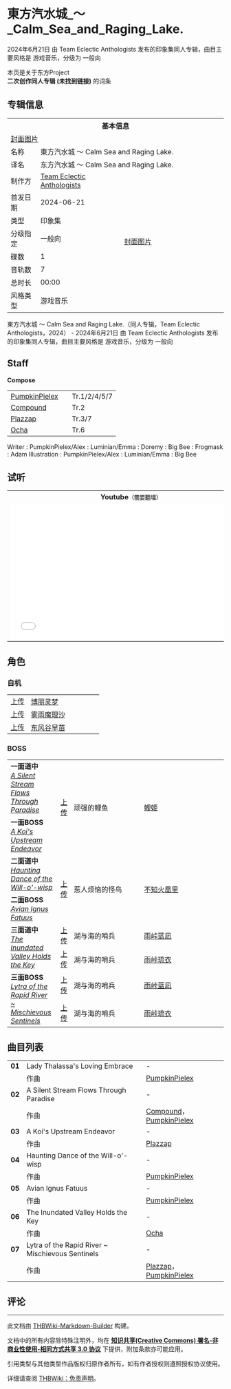 # 東方汽水城_～_Calm_Sea_and_Raging_Lake.

<!-- source html: G:\repos\THBWiki-Markdown-Builder\THBWikiMarkdown\Temp\main\6\60\ns0%3A%E6%9D%B1%E6%96%B9%E6%B1%BD%E6%B0%B4%E5%9F%8E_%EF%BD%9E_Calm_Sea_and_Raging_Lake%2E.html -->

2024年6月21日 由 Team Eclectic Anthologists  发布的印象集同人专辑，曲目主要风格是 游戏音乐，分级为 一般向

本页是关于东方Project  
 **二次创作同人专辑 (未找到链接)** 的词条

## 专辑信息

<table><tbody><tr><th colspan="3">基本信息</th></tr><tr><td class="cover-artwork-mobile" colspan="2"><a href="/index.php?title=%E7%89%B9%E6%AE%8A:%E4%B8%8A%E4%BC%A0%E6%96%87%E4%BB%B6&amp;wpDestFile=%E6%9D%B1%E6%96%B9%E6%B1%BD%E6%B0%B4%E5%9F%8E_%EF%BD%9E_Calm_Sea_and_Raging_Lake.%E5%B0%81%E9%9D%A2.jpg" class="new" title="文件:東方汽水城 ～ Calm Sea and Raging Lake.封面.jpg">封面图片</a></td>
</tr><tr><td class="label">名称</td><td colspan="2"> 東方汽水城 ～ Calm Sea and Raging Lake. </td></tr><tr><td class="label">译名</td><td colspan="2"> 东方汽水城 ～ Calm Sea and Raging Lake. </td></tr><tr><td class="label">制作方</td><td><a href="/index.php?title=Team_Eclectic_Anthologists&amp;action=edit&amp;redlink=1" class="new" title="Team Eclectic Anthologists（页面不存在）">Team Eclectic Anthologists</a></td><td class="cover-artwork" rowspan="8" style="min-width:224px;"><a href="/index.php?title=%E7%89%B9%E6%AE%8A:%E4%B8%8A%E4%BC%A0%E6%96%87%E4%BB%B6&amp;wpDestFile=%E6%9D%B1%E6%96%B9%E6%B1%BD%E6%B0%B4%E5%9F%8E_%EF%BD%9E_Calm_Sea_and_Raging_Lake.%E5%B0%81%E9%9D%A2.jpg" class="new" title="文件:東方汽水城 ～ Calm Sea and Raging Lake.封面.jpg">封面图片</a></td>
</tr><tr><td class="label">首发日期</td><td>2024-06-21</td></tr><tr><td class="label">类型</td><td>印象集</td></tr><tr><td class="label">分级指定</td><td>一般向</td></tr><tr><td class="label">碟数</td><td>1</td></tr><tr><td class="label">音轨数</td><td>7</td></tr><tr><td class="label">总时长</td><td>00:00</td></tr><tr><td class="label">风格类型</td><td>游戏音乐</td></tr></tbody></table>

東方汽水城 ～ Calm Sea and Raging Lake.（同人专辑，Team Eclectic Anthologists，2024） - 2024年6月21日 由 Team Eclectic Anthologists  发布的印象集同人专辑，曲目主要风格是 游戏音乐，分级为 一般向

## Staff
  
 **Compose**   

<table><tbody><tr><td><a href="/index.php?title=PumpkinPielex&amp;action=edit&amp;redlink=1" class="new" title="PumpkinPielex（页面不存在）">PumpkinPielex</a></td><td></td><td>Tr.1/2/4/5/7</td></tr><tr><td><a href="/index.php?title=Compound&amp;action=edit&amp;redlink=1" class="new" title="Compound（页面不存在）">Compound</a></td><td></td><td>Tr.2</td></tr><tr><td><a href="/index.php?title=Plazzap&amp;action=edit&amp;redlink=1" class="new" title="Plazzap（页面不存在）">Plazzap</a></td><td></td><td>Tr.3/7</td></tr><tr><td><a href="/index.php?title=Ocha&amp;action=edit&amp;redlink=1" class="new" title="Ocha（页面不存在）">Ocha</a></td><td></td><td>Tr.6</td></tr></tbody></table>


Writer
: PumpkinPielex/Alex
: Luminian/Emma
: Doremy
: Big Bee
: Frogmask
: Adam
Illustration
: PumpkinPielex/Alex
: Luminian/Emma
: Big Bee


## 试听

<table>

<tbody><tr>
<th>Youtube<span style="font-family: sans-serif; cursor: default; color:#555; font-size: 0.8em; bottom: 0.1em; font-weight: bold;" title="连接到需要翻墙网页">（需要翻墙）</span>
</th></tr>
<tr>
<td><iframe width="560" height="315" src="//www.youtube-nocookie.com/embed/FGya5xvNdXM?" frameborder="0" allowfullscreen=""></iframe>
</td></tr></tbody></table>



## 角色

### 自机

<table><tbody><tr><td align="center" rowspan=""><a rel="nofollow" class="external text" href="https://thwiki.cc/文件:博丽灵梦（汽水城）.png">上传</a></td> <td style="width:150px;padding:3px 9px 3px 7px;" rowspan=""><a href="./博丽灵梦.md" title="博丽灵梦">博丽灵梦</a></td></tr>
<tr><td align="center" rowspan=""><a rel="nofollow" class="external text" href="https://thwiki.cc/文件:雾雨魔理沙（汽水城）.png">上传</a></td> <td style="width:150px;padding:3px 9px 3px 7px;" rowspan=""><a href="./雾雨魔理沙.md" title="雾雨魔理沙">雾雨魔理沙</a></td></tr>
<tr><td align="center" rowspan=""><a rel="nofollow" class="external text" href="https://thwiki.cc/文件:东风谷早苗（汽水城）.png">上传</a></td> <td style="width:150px;padding:3px 9px 3px 7px;" rowspan=""><a href="./东风谷早苗.md" title="东风谷早苗">东风谷早苗</a></td></tr></tbody></table>



### BOSS

<table><tbody><tr> <td class="bg-color-info-10" style="min-width:100px"><b>一面道中</b><br><i><a href="/index.php?title=A_Silent_Stream_Flows_Through_Paradise&amp;action=edit&amp;redlink=1" class="new" title="A Silent Stream Flows Through Paradise（页面不存在）">A Silent Stream Flows Through Paradise</a></i></td> <td align="center" rowspan="2"><a rel="nofollow" class="external text" href="https://thwiki.cc/文件:鲤姬.png">上传</a></td> <td style="width:150px;padding:3px 9px 3px 7px;" rowspan="2"> 顽强的鲤鱼</td><td style="width:180px;padding:3px 9px 3px 7px;" rowspan="2"> <a href="/index.php?title=%E9%B2%A4%E5%A7%AC&amp;action=edit&amp;redlink=1" class="new" title="鲤姬（页面不存在）">鲤姬</a></td></tr><tr><td class="bg-color-info-10" style="min-width:100px"><b>一面BOSS</b><br><i><a href="/index.php?title=A_Koi%27s_Upstream_Endeavor&amp;action=edit&amp;redlink=1" class="new" title="A Koi&#39;s Upstream Endeavor（页面不存在）">A Koi's Upstream Endeavor</a></i></td></tr>
<tr> <td class="bg-color-info-10" style="min-width:100px"><b>二面道中</b><br><i><a href="/index.php?title=Haunting_Dance_of_the_Will-o%27-wisp&amp;action=edit&amp;redlink=1" class="new" title="Haunting Dance of the Will-o&#39;-wisp（页面不存在）">Haunting Dance of the Will-o'-wisp</a></i></td> <td align="center" rowspan="2"><a rel="nofollow" class="external text" href="https://thwiki.cc/文件:不知火凰里.png">上传</a></td> <td style="width:150px;padding:3px 9px 3px 7px;" rowspan="2"> 惹人烦恼的怪鸟</td><td style="width:180px;padding:3px 9px 3px 7px;" rowspan="2"> <a href="/index.php?title=%E4%B8%8D%E7%9F%A5%E7%81%AB%E5%87%B0%E9%87%8C&amp;action=edit&amp;redlink=1" class="new" title="不知火凰里（页面不存在）">不知火凰里</a></td></tr><tr><td class="bg-color-info-10" style="min-width:100px"><b>二面BOSS</b><br><i><a href="/index.php?title=Avian_Ignus_Fatuus&amp;action=edit&amp;redlink=1" class="new" title="Avian Ignus Fatuus（页面不存在）">Avian Ignus Fatuus</a></i></td></tr>
<tr><td rowspan="2" class="bg-color-info-10" style="min-width:100px"><b>三面道中</b><br><i><a href="/index.php?title=The_Inundated_Valley_Holds_the_Key&amp;action=edit&amp;redlink=1" class="new" title="The Inundated Valley Holds the Key（页面不存在）">The Inundated Valley Holds the Key</a></i></td><td align="center"><a rel="nofollow" class="external text" href="https://thwiki.cc/文件:雨峠蓝凪.png">上传</a></td>  <td style="width:150px;padding:3px 9px 3px 7px;" rowspan="1"> 湖与海的哨兵</td><td style="width:180px;padding:3px 9px 3px 7px;" rowspan="1"> <a href="/index.php?title=%E9%9B%A8%E5%B3%A0%E8%93%9D%E5%87%AA&amp;action=edit&amp;redlink=1" class="new" title="雨峠蓝凪（页面不存在）">雨峠蓝凪</a> </td></tr><tr><td align="center"><a rel="nofollow" class="external text" href="https://thwiki.cc/文件:雨峠琉衣.png">上传</a></td>  <td style="width:150px;padding:3px 9px 3px 7px;" rowspan="1"> 湖与海的哨兵</td><td style="width:180px;padding:3px 9px 3px 7px;" rowspan="1"> <a href="/index.php?title=%E9%9B%A8%E5%B3%A0%E7%90%89%E8%A1%A3&amp;action=edit&amp;redlink=1" class="new" title="雨峠琉衣（页面不存在）">雨峠琉衣</a> </td></tr><tr><td rowspan="2" class="bg-color-info-10" style="min-width:100px"><b>三面BOSS</b><br><i><a href="/index.php?title=Lytra_of_the_Rapid_River_~_Mischievous_Sentinels&amp;action=edit&amp;redlink=1" class="new" title="Lytra of the Rapid River ~ Mischievous Sentinels（页面不存在）">Lytra of the Rapid River ~ Mischievous Sentinels</a></i></td><td align="center"><a rel="nofollow" class="external text" href="https://thwiki.cc/文件:雨峠蓝凪.png">上传</a></td>  <td style="width:150px;padding:3px 9px 3px 7px;" rowspan="1"> 湖与海的哨兵</td><td style="width:180px;padding:3px 9px 3px 7px;" rowspan="1"> <a href="/index.php?title=%E9%9B%A8%E5%B3%A0%E8%93%9D%E5%87%AA&amp;action=edit&amp;redlink=1" class="new" title="雨峠蓝凪（页面不存在）">雨峠蓝凪</a> </td></tr><tr><td align="center"><a rel="nofollow" class="external text" href="https://thwiki.cc/文件:雨峠琉衣.png">上传</a></td>  <td style="width:150px;padding:3px 9px 3px 7px;" rowspan="1"> 湖与海的哨兵</td><td style="width:180px;padding:3px 9px 3px 7px;" rowspan="1"> <a href="/index.php?title=%E9%9B%A8%E5%B3%A0%E7%90%89%E8%A1%A3&amp;action=edit&amp;redlink=1" class="new" title="雨峠琉衣（页面不存在）">雨峠琉衣</a> </td></tr></tbody></table>



## 曲目列表

<table><tbody><tr><td id="1" class="infoYL"><b>01</b></td><td id="Lady_Thalassa&#39;s_Loving_Embrace" colspan="2" class="title">Lady Thalassa&#39;s Loving Embrace<span class="thcsearchlinks"><a rel="nofollow" class="external text" href="https://cd.thwiki.cc?arrange=PumpkinPielex&amp;fromwiki=東方汽水城_～_Calm_Sea_and_Raging_Lake."><span title="搜索相似同人曲"></span></a></span></td><td class="time">-</td></tr><tr><td class="left"></td><td class="label">作曲</td><td class="text" colspan="2"><a href="/index.php?title=PumpkinPielex&amp;action=edit&amp;redlink=1" class="new" title="PumpkinPielex（页面不存在）">PumpkinPielex</a><span class="thcsearchlinks"><a rel="nofollow" class="external text" href="https://cd.thwiki.cc?arrange=，PumpkinPielex&amp;fromwiki=東方汽水城_～_Calm_Sea_and_Raging_Lake."><span></span></a></span></td></tr>
<tr><td id="2" class="infoYL"><b>02</b></td><td id="A_Silent_Stream_Flows_Through_Paradise" colspan="2" class="title">A Silent Stream Flows Through Paradise<span class="thcsearchlinks"><a rel="nofollow" class="external text" href="https://cd.thwiki.cc?arrange=Compound，PumpkinPielex&amp;fromwiki=東方汽水城_～_Calm_Sea_and_Raging_Lake."><span title="搜索相似同人曲"></span></a></span></td><td class="time">-</td></tr><tr><td class="left"></td><td class="label">作曲</td><td class="text" colspan="2"><a href="/index.php?title=Compound&amp;action=edit&amp;redlink=1" class="new" title="Compound（页面不存在）">Compound</a>，<a href="/index.php?title=PumpkinPielex&amp;action=edit&amp;redlink=1" class="new" title="PumpkinPielex（页面不存在）">PumpkinPielex</a><span class="thcsearchlinks"><a rel="nofollow" class="external text" href="https://cd.thwiki.cc?arrange=，Compound，PumpkinPielex&amp;fromwiki=東方汽水城_～_Calm_Sea_and_Raging_Lake."><span></span></a></span></td></tr>
<tr><td id="3" class="infoYL"><b>03</b></td><td id="A_Koi&#39;s_Upstream_Endeavor" colspan="2" class="title">A Koi&#39;s Upstream Endeavor<span class="thcsearchlinks"><a rel="nofollow" class="external text" href="https://cd.thwiki.cc?arrange=Plazzap&amp;fromwiki=東方汽水城_～_Calm_Sea_and_Raging_Lake."><span title="搜索相似同人曲"></span></a></span></td><td class="time">-</td></tr><tr><td class="left"></td><td class="label">作曲</td><td class="text" colspan="2"><a href="/index.php?title=Plazzap&amp;action=edit&amp;redlink=1" class="new" title="Plazzap（页面不存在）">Plazzap</a><span class="thcsearchlinks"><a rel="nofollow" class="external text" href="https://cd.thwiki.cc?arrange=，Plazzap&amp;fromwiki=東方汽水城_～_Calm_Sea_and_Raging_Lake."><span></span></a></span></td></tr>
<tr><td id="4" class="infoYL"><b>04</b></td><td id="Haunting_Dance_of_the_Will-o&#39;-wisp" colspan="2" class="title">Haunting Dance of the Will-o&#39;-wisp<span class="thcsearchlinks"><a rel="nofollow" class="external text" href="https://cd.thwiki.cc?arrange=PumpkinPielex&amp;fromwiki=東方汽水城_～_Calm_Sea_and_Raging_Lake."><span title="搜索相似同人曲"></span></a></span></td><td class="time">-</td></tr><tr><td class="left"></td><td class="label">作曲</td><td class="text" colspan="2"><a href="/index.php?title=PumpkinPielex&amp;action=edit&amp;redlink=1" class="new" title="PumpkinPielex（页面不存在）">PumpkinPielex</a><span class="thcsearchlinks"><a rel="nofollow" class="external text" href="https://cd.thwiki.cc?arrange=，PumpkinPielex&amp;fromwiki=東方汽水城_～_Calm_Sea_and_Raging_Lake."><span></span></a></span></td></tr>
<tr><td id="5" class="infoYL"><b>05</b></td><td id="Avian_Ignus_Fatuus" colspan="2" class="title">Avian Ignus Fatuus<span class="thcsearchlinks"><a rel="nofollow" class="external text" href="https://cd.thwiki.cc?arrange=PumpkinPielex&amp;fromwiki=東方汽水城_～_Calm_Sea_and_Raging_Lake."><span title="搜索相似同人曲"></span></a></span></td><td class="time">-</td></tr><tr><td class="left"></td><td class="label">作曲</td><td class="text" colspan="2"><a href="/index.php?title=PumpkinPielex&amp;action=edit&amp;redlink=1" class="new" title="PumpkinPielex（页面不存在）">PumpkinPielex</a><span class="thcsearchlinks"><a rel="nofollow" class="external text" href="https://cd.thwiki.cc?arrange=，PumpkinPielex&amp;fromwiki=東方汽水城_～_Calm_Sea_and_Raging_Lake."><span></span></a></span></td></tr>
<tr><td id="6" class="infoYL"><b>06</b></td><td id="The_Inundated_Valley_Holds_the_Key" colspan="2" class="title">The Inundated Valley Holds the Key<span class="thcsearchlinks"><a rel="nofollow" class="external text" href="https://cd.thwiki.cc?arrange=Ocha&amp;fromwiki=東方汽水城_～_Calm_Sea_and_Raging_Lake."><span title="搜索相似同人曲"></span></a></span></td><td class="time">-</td></tr><tr><td class="left"></td><td class="label">作曲</td><td class="text" colspan="2"><a href="/index.php?title=Ocha&amp;action=edit&amp;redlink=1" class="new" title="Ocha（页面不存在）">Ocha</a><span class="thcsearchlinks"><a rel="nofollow" class="external text" href="https://cd.thwiki.cc?arrange=，Ocha&amp;fromwiki=東方汽水城_～_Calm_Sea_and_Raging_Lake."><span></span></a></span></td></tr>
<tr><td id="7" class="infoYL"><b>07</b></td><td id="Lytra_of_the_Rapid_River_~_Mischievous_Sentinels" colspan="2" class="title">Lytra of the Rapid River ~ Mischievous Sentinels<span class="thcsearchlinks"><a rel="nofollow" class="external text" href="https://cd.thwiki.cc?arrange=Plazzap，PumpkinPielex&amp;fromwiki=東方汽水城_～_Calm_Sea_and_Raging_Lake."><span title="搜索相似同人曲"></span></a></span></td><td class="time">-</td></tr><tr><td class="left"></td><td class="label">作曲</td><td class="text" colspan="2"><a href="/index.php?title=Plazzap&amp;action=edit&amp;redlink=1" class="new" title="Plazzap（页面不存在）">Plazzap</a>，<a href="/index.php?title=PumpkinPielex&amp;action=edit&amp;redlink=1" class="new" title="PumpkinPielex（页面不存在）">PumpkinPielex</a><span class="thcsearchlinks"><a rel="nofollow" class="external text" href="https://cd.thwiki.cc?arrange=，Plazzap，PumpkinPielex&amp;fromwiki=東方汽水城_～_Calm_Sea_and_Raging_Lake."><span></span></a></span></td></tr></tbody></table>



## 评论




---

此文档由 [THBWiki-Markdown-Builder](https://github.com/Delsin-Yu/THBWiki-Markdown-Builder) 构建。

文档中的所有内容除特殊注明外，均在 [**知识共享(Creative Commons) 署名-非商业性使用-相同方式共享 3.0 协议**](https://creativecommons.org/licenses/by-sa/3.0/deed.zh-hans) 下提供，附加条款亦可能应用。

引用类型与其他类型作品版权归原作者所有，如有作者授权则遵照授权协议使用。

详细请查阅 [THBWiki：免责声明](https://thbwiki.cc/THBWiki:%E5%85%8D%E8%B4%A3%E5%A3%B0%E6%98%8E)。

